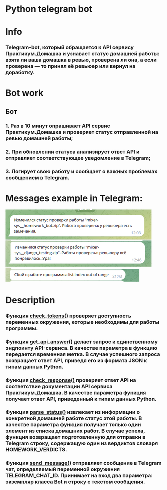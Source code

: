 # Python telegram bot

  
# Info
### Telegram-bot, который обращается к API сервису Практикум.Домашка и узнавает статус домашней работы: взята ли ваша домашка в ревью, проверена ли она, а если проверена — то принял её ревьюер или вернул на доработку.


# Bot work
## Бот
### 1. Раз в 10 минут опрашивает API сервис Практикум.Домашка и проверяет статус отправленной на ревью домашней работы;

### 2. При обновлении статуса анализирует ответ API и отправляет соответствующее уведомление в Telegram;

### 3. Логирует свою работу и сообщает о важных проблемах сообщением в Telegram.

  
# Messages example  in Telegram:
![Screenshot](imgs/img.png)
![Screenshot](imgs/img_2.png)
![Screenshot](imgs/img_3.png)
# Description
### Функция <u>check_tokens()</u> проверяет доступность переменных окружения, которые необходимы для работы программы.

### Функция <u>get_api_answer()</u> делает запрос к единственному эндпоинту API-сервиса. В качестве параметра в функцию передается временная метка. В случае успешного запроса возвращает ответ API, приведя его из формата JSON к типам данных Python.

### Функция <u>check_response()</u> проверяет ответ API на соответствие документации API сервиса Практикум.Домашка. В качестве параметра функция получает ответ API, приведенный к типам данных Python.

### Функция <u>parse_status()</u> извлекает из информации о конкретной домашней работе статус этой работы. В качестве параметра функция получает только один элемент из списка домашних работ. В случае успеха, функция возвращает подготовленную для отправки в Telegram строку, содержащую один из вердиктов словаря HOMEWORK_VERDICTS.

### Функция <u>send_message()</u> отправляет сообщение в Telegram чат, определяемый переменной окружения TELEGRAM_CHAT_ID. Принимает на вход два параметра: экземпляр класса Bot и строку с текстом сообщения.